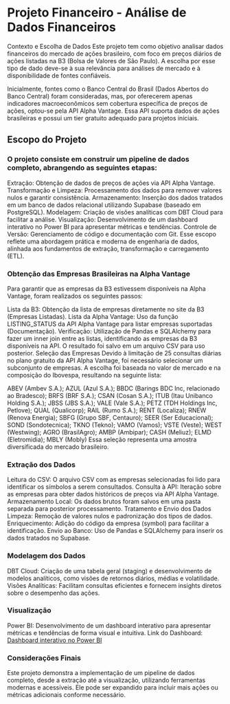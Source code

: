# Projeto Financeiro - Análise de Dados Financeiros

Contexto e Escolha de Dados
Este projeto tem como objetivo analisar dados financeiros do mercado de ações brasileiro, com foco em preços diários de ações listadas na B3 (Bolsa de Valores de São Paulo). A escolha por esse tipo de dado deve-se à sua relevância para análises de mercado e à disponibilidade de fontes confiáveis.

Inicialmente, fontes como o Banco Central do Brasil (Dados Abertos do Banco Central) foram consideradas, mas, por oferecerem apenas indicadores macroeconômicos sem cobertura específica de preços de ações, optou-se pela API Alpha Vantage. Essa API suporta dados de ações brasileiras e possui um tier gratuito adequado para projetos iniciais.

## Escopo do Projeto

### O projeto consiste em construir um pipeline de dados completo, abrangendo as seguintes etapas:

Extração: Obtenção de dados de preços de ações via API Alpha Vantage.
Transformação e Limpeza: Processamento dos dados para remover valores nulos e garantir consistência.
Armazenamento: Inserção dos dados tratados em um banco de dados relacional utilizando Supabase (baseado em PostgreSQL).
Modelagem: Criação de visões analíticas com DBT Cloud para facilitar a análise.
Visualização: Desenvolvimento de um dashboard interativo no Power BI para apresentar métricas e tendências.
Controle de Versão: Gerenciamento de código e documentação com Git.
Esse escopo reflete uma abordagem prática e moderna de engenharia de dados, alinhada aos fundamentos de extração, transformação e carregamento (ETL).

### Obtenção das Empresas Brasileiras na Alpha Vantage
Para garantir que as empresas da B3 estivessem disponíveis na Alpha Vantage, foram realizados os seguintes passos:

Lista da B3: Obtenção da lista de empresas diretamente no site da B3 (Empresas Listadas).
Lista da Alpha Vantage: Uso da função LISTING_STATUS da API Alpha Vantage para listar empresas suportadas (Documentação).
Verificação: Utilização de Pandas e SQLAlchemy para fazer um inner join entre as listas, identificando as empresas da B3 disponíveis na API. O resultado foi salvo em um arquivo CSV para uso posterior.
Seleção das Empresas
Devido à limitação de 25 consultas diárias no plano gratuito da API Alpha Vantage, foi necessário selecionar um subconjunto de empresas. A escolha foi baseada no valor de mercado e na composição do Ibovespa, resultando na seguinte lista:

ABEV (Ambev S.A.); AZUL (Azul S.A.); BBDC (Barings BDC Inc, relacionado ao Bradesco); BRFS (BRF S.A.); CSAN (Cosan S.A.); ITUB (Itau Unibanco Holding S.A.); JBSS (JBS S.A.); VALE (Vale S.A.); PETZ (TDH Holdings Inc, Petlove); QUAL (Qualicorp); RAIL (Rumo S.A.); RENT (Localiza); RNEW (Renova Energia); SBFG (Grupo SBF, Centauro); SEER (Ser Educacional); SOND (Sondotecnica); TKNO (Tekno); VAMO (Vamos); VSTE (Veste); WEST (Westwing); AGRO (BrasilAgro); AMBP (Ambipar); CASH (Meliuz); ELMD (Eletromidia); MBLY (Mobly)
Essa seleção representa uma amostra diversificada do mercado brasileiro.

### Extração dos Dados
Leitura do CSV: O arquivo CSV com as empresas selecionadas foi lido para identificar os símbolos a serem consultados.
Consulta à API: Iteração sobre as empresas para obter dados históricos de preços via API Alpha Vantage.
Armazenamento Local: Os dados brutos foram salvos em uma pasta separada para posterior processamento.
Tratamento e Envio dos Dados
Limpeza: Remoção de valores nulos e padronização dos tipos de dados.
Enriquecimento: Adição do código da empresa (symbol) para facilitar a identificação.
Envio ao Banco: Uso de Pandas e SQLAlchemy para inserir os dados tratados no Supabase.

### Modelagem dos Dados
DBT Cloud: Criação de uma tabela geral (staging) e desenvolvimento de modelos analíticos, como visões de retornos diários, médias e volatilidade.
Visões Analíticas: Facilitam consultas eficientes e fornecem insights diretos sobre o desempenho das ações.

### Visualização
Power BI: Desenvolvimento de um dashboard interativo para apresentar métricas e tendências de forma visual e intuitiva.
Link do Dashboard: [Dashboard interativo no Power BI](https://app.powerbi.com/view?r=eyJrIjoiODAxNGVlYzktODQ4Ny00NzBlLWI3NWEtOTgwYzcyMDU3YzI2IiwidCI6IjIzZGQzNGE4LWRjMGUtNDU0YS05OTE3LTlhNjQ1OWY0OGJhOCJ9)

### Considerações Finais
Este projeto demonstra a implementação de um pipeline de dados completo, desde a extração até a visualização, utilizando ferramentas modernas e acessíveis. Ele pode ser expandido para incluir mais ações ou métricas adicionais conforme necessário.